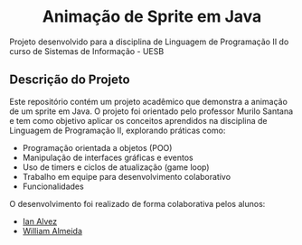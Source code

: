 <h1 align="center"> Animação de Sprite em Java </h1>

<p>
	Projeto desenvolvido para a disciplina de Linguagem de Programação II do curso de Sistemas de Informação - UESB
</p>

<h2> Descrição do Projeto </h2>

<p>
	Este repositório contém um projeto acadêmico que demonstra a animação de um sprite em Java. O projeto foi orientado pelo professor Murilo Santana e tem como objetivo aplicar os conceitos aprendidos na disciplina de Linguagem de Programação II, explorando práticas como:
</p>

- Programação orientada a objetos (POO)
- Manipulação de interfaces gráficas e eventos
- Uso de timers e ciclos de atualização (game loop)
- Trabalho em equipe para desenvolvimento colaborativo
- Funcionalidades

<p>
	O desenvolvimento foi realizado de forma colaborativa pelos alunos:
</p>

- <a href="https://github.com/IanAlvesBezerra">Ian Alvez</a>
- <a href="https://github.com/willalmeid">William Almeida</a>
